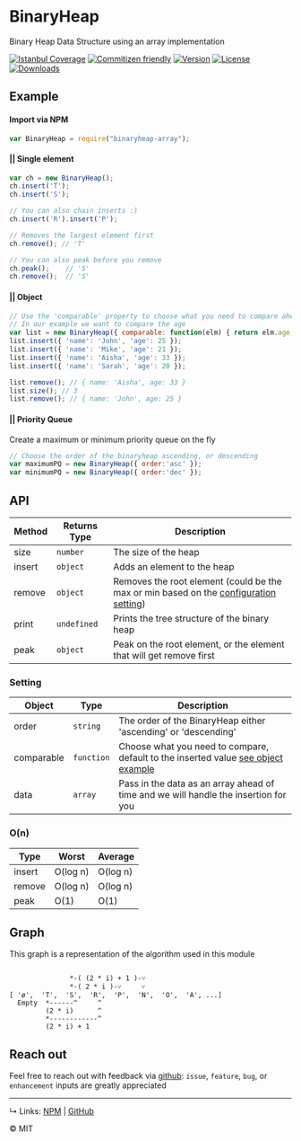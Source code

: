 # BinaryHeap
Binary Heap Data Structure using an array implementation

[![Istanbul Coverage](https://img.shields.io/codecov/c/github/KhaledMohamedP/BinaryHeap.svg?style=flat-square)](https://github.com/KhaledMohamedP/BinaryHeap)
[![Commitizen friendly](https://img.shields.io/badge/commitizen-friendly-brightgreen.svg)](http://commitizen.github.io/cz-cli/)
[![Version](https://img.shields.io/npm/v/binaryheap-array.svg?style=flat-square)](https://www.npmjs.com/package/binaryheap-array)
[![License](https://img.shields.io/npm/l/binaryheap-array.svg?style=flat-square)](https://www.npmjs.com/package/binaryheap-array)
[![Downloads](http://img.shields.io/npm/dm/binaryheap-array.svg?style=flat-square)](https://www.npmjs.com/package/binaryheap-array)

## Example

#### Import via NPM
```javascript
var BinaryHeap = require("binaryheap-array");
```

#### || Single element
``` javascript
var ch = new BinaryHeap();
ch.insert('T');
ch.insert('S');

// You can also chain inserts :)
ch.insert('R').insert('P');

// Removes the largest element first
ch.remove(); // 'T'

// You can also peak before you remove
ch.peak();    // 'S'
ch.remove();  // 'S'
```

#### || Object
```javascript
// Use the 'comparable' property to choose what you need to compare ahead of time
// In our example we want to compare the age
var list = new BinaryHeap({ comparable: function(elm) { return elm.age; } });
list.insert({ 'name': 'John', 'age': 25 });
list.insert({ 'name': 'Mike', 'age': 21 });
list.insert({ 'name': 'Aisha', 'age': 33 });
list.insert({ 'name': 'Sarah', 'age': 20 });

list.remove(); // { name: 'Aisha', age: 33 }
list.size(); // 3
list.remove(); // { name: 'John', age: 25 }
```

#### || Priority Queue
Create a maximum or minimum priority queue on the fly

```javascript
// Choose the order of the binaryheap ascending, or descending
var maximumPQ = new BinaryHeap({ order:'asc' });
var minimumPQ = new BinaryHeap({ order:'dec' });
```

## API
| Method| Returns Type| Description
|-------|------------ |-------------
|size   | `number`    | The size of the heap
|insert | `object`    | Adds an element to the heap
|remove | `object`    | Removes the root element (could be the max or min based on the [configuration setting](#setting))
|print  | `undefined` | Prints the tree structure of the binary heap
|peak   | `object`    | Peak on the root element, or the element that will get remove first

### Setting
| Object     | Type      | Description
|------------|-----------|------------
| order      | `string`  | The order of the BinaryHeap either 'ascending' or 'descending'
| comparable | `function`| Choose what you need to compare, default to the inserted value [see object example](#-object)
| data       | `array`   | Pass in the data as an array ahead of time and we will handle the insertion for you

### O(n)

| Type     | Worst     | Average
| -------- | --------- | --------
| insert   |  O(log n) |  O(log n)
| remove   |  O(log n) |  O(log n)
| peak     |  O(1)     |  O(1)

## Graph

This graph is a representation of the algorithm used in this module

```

               *-( (2 * i) + 1 )-˅
               *-( 2 * i )-˅     ˅
[ 'ø',  'T',  'S',  'R',  'P',  'N',  'O',  'A', ...]
  Empty  *------^     ^
         (2 * i)      ^
         *------------^
         (2 * i) + 1

```

## Reach out

Feel free to reach out with feedback via [github](https://github.com/KhaledMohamedP/BinaryHeap/issues): `issue`, `feature`, `bug`, or `enhancement` inputs are greatly appreciated

____

↳ Links: [NPM](https://www.npmjs.com/package/binaryheap-array) | [GitHub](https://github.com/KhaledMohamedP/BinaryHeap)

© MIT
